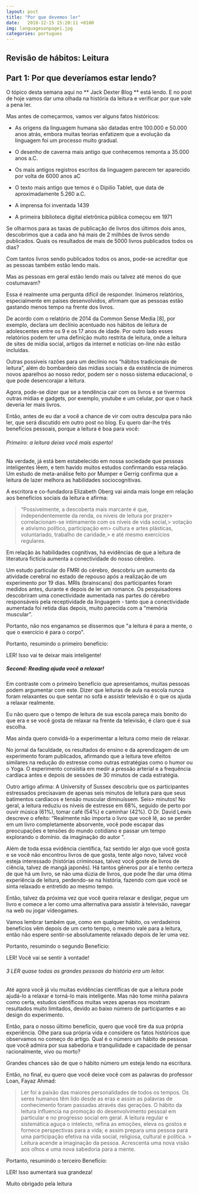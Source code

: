 ```yaml
---
layout: post
title: "Por que devemos ler"
date:   2018-12-15 15:20:11 +0100
img: languagesonpage1.jpg
categories: portugues
---
```

## Revisão de hábitos: Leitura
## Part 1: Por que deveríamos estar lendo?



O tópico desta semana aqui no ** Jack Dexter Blog ** está lendo.
E no post de hoje vamos dar uma olhada na história da leitura e verificar por que vale a pena ler.


Mas antes de começarmos, vamos ver alguns fatos históricos:


* As origens da linguagem humana são datadas entre 100.000 e
50.000 anos atrás, embora muitas teorias enfatizem que a evolução da linguagem foi um processo muito gradual.


* O desenho de caverna mais antigo que conhecemos remonta a 35.000 anos a.C.

* Os mais antigos registros escritos da linguagem parecem ter aparecido por volta de 6000 anos aC

* O texto mais antigo que temos é o Dipilio Tablet, que data de aproximadamente 5.260 a.C.

* A imprensa foi inventada 1439

* A primeira biblioteca digital eletrônica pública começou em 1971


Se olharmos para as taxas de publicação de livros dos últimos dois anos, descobrimos que a cada ano há mais de 2 milhões de livros sendo publicados. Quais os resultados de mais de 5000 livros publicados todos os dias?

Com tantos livros sendo publicados todos os anos, pode-se acreditar que as pessoas também estão lendo mais.

Mas as pessoas em geral estão lendo mais ou talvez até menos do que costumavam?

Essa é realmente uma pergunta difícil de responder. Inúmeros relatórios, especialmente em países desenvolvidos, afirmam que as pessoas estão gastando menos tempo na frente dos livros.

De acordo com o relatório de 2014 da Common Sense Media [8], por exemplo, declara um declínio acentuado nos hábitos de leitura de adolescentes entre os 9 e os 17 anos de idade.
Por outro lado
esses relatórios podem ter uma definição muito restrita de leitura, onde a leitura de sites de mídia social, artigos da internet e notícias on-line não estão incluídas.

Outras possíveis razões para um declínio nos “hábitos tradicionais de leitura”, além do bombardeio das mídias sociais e da existência de inúmeros novos aparelhos ao nosso redor, podem ser o nosso sistema educacional, o que pode desencorajar a leitura.

Agora, pode-se dizer que se a tendência cair com os livros e se tivermos outras mídias e gadgets, por exemplo, youtube e um celular, por que o hack deveria ler mais livros.



Então, antes de eu dar a você a chance de vir com outra desculpa para não ler, que será discutido em outro post no blog.
Eu quero dar-lhe três benefícios pessoais, porque a leitura é boa para você:



###### Primeiro: a leitura deixa você mais esperto!


Na verdade, já está bem estabelecido em nossa sociedade que pessoas inteligentes lêem, e tem havido muitos estudos confirmando essa relação. Um estudo de meta-análise feito por Mumper e Gerrig confirma que a leitura de lazer melhora as habilidades sociocognitivas.


A escritora e co-fundadora Elizabeth Oberg vai ainda mais longe em relação aos benefícios sociais da leitura e afirma:
> “Possivelmente, a descoberta mais marcante é que,
> independentemente da renda, os níveis de leitura por prazer> correlacionam-se intimamente com os níveis de vida social,> votação e ativismo político, participação em> cultura e artes plásticas, voluntariado, trabalho de caridade,> e até mesmo exercícios regulares.

Em relação às habilidades cognitivas, há evidências de que a leitura de literatura fictícia aumenta a conectividade do nosso cérebro.

Um estudo particular do FMRI do cérebro, descobriu um aumento da atividade cerebral no estado de repouso após a realização de um experimento por 19 dias. MRIs (brainscans) dos participantes foram medidos antes, durante e depois de ler um romance. Os pesquisadores descobriram uma conectividade aumentada nas partes do cérebro responsáveis ​​pela receptividade da linguagem - tanto que a conectividade aumentada foi retida dias depois, muito parecida com a “memória muscular”.

Portanto, não nos enganamos se dissermos que "a leitura é para a mente, o que o exercício é para o corpo".


Portanto, resumindo o primeiro benefício:

LER! Isso vai te deixar mais inteligente!




##### Second: Reading ajuda você a relaxar!

Em contraste com o primeiro benefício que apresentamos, muitas pessoas podem argumentar com este. Dizer que leituras de aula na escola nunca foram relaxantes ou que sentar no sofá e assistir televisão é o que os ajuda a relaxar realmente.

Eu não quero que o tempo de leitura de sua escola pareça mais bonito do que era e se você gosta de relaxar na frente da televisão, é claro que é sua escolha.

Mas ainda quero convidá-lo a experimentar a leitura como meio de relaxar.

No jornal da faculdade, os resultados do ensino e da aprendizagem de um experimento foram publicados, afirmando que a leitura teve efeitos similares na redução do estresse como outras estratégias como o humor ou o Yoga. O experimento consistia em medir a pressão arterial e a frequência cardíaca antes e depois de sessões de 30 minutos de cada estratégia.

Outro artigo afirma:
A University of Sussex descobriu que os participantes estressados ​​precisavam de apenas seis minutos de leitura para que seus batimentos cardíacos e tensão muscular diminuíssem. Seis> minutos! No geral, a leitura reduziu os níveis de estresse em 68%, seguido de perto por ouvir música (61%), tomar café (54%) e caminhar (42%). O Dr. David Lewis descreve o efeito: “Realmente não importa o livro que você lê, ao se perder em um livro completamente absorvente, você pode escapar das preocupações e tensões do mundo cotidiano e passar um tempo explorando o domínio. da imaginação do autor ”.


Além de toda essa evidência científica, faz sentido ler algo que você gosta e se você não encontrou livros de que gosta, tente algo novo, talvez você esteja interessado (histórias criminosas, talvez você goste de livros de ciência, talvez de mangá japonês). Há tantos gêneros por aí e tenho certeza de que há um livro, se não uma dúzia de livros, que pode lhe dar uma ótima experiência de leitura, perdendo-se na história, fazendo com que você se sinta relaxado e entretido ao mesmo tempo.

Então, talvez da próxima vez que você queira relaxar e desligar, pegue um livro e comece a ler como uma alternativa para assistir à televisão, navegar na web ou jogar videogames.

Vamos lembrar também que, como em qualquer hábito, os verdadeiros benefícios vêm depois de um certo tempo, o mesmo vale para a leitura, então não espere sentir-se absolutamente relaxado depois de ler uma vez.

Portanto, resumindo o segundo Benefício:

LER! Você vai se sentir à vontade!



###### 3 LER quase todas as grandes pessoas da história era um leitor.

Até agora você já viu muitas evidências científicas de que a leitura pode ajudá-lo a relaxar e torná-lo mais inteligente.
Mas não tome minha palavra como certa, estudos científicos muitas vezes apenas nos mostram resultados muito limitados, devido ao baixo número de participantes e ao design do experimento.

Então, para o nosso último benefício, quero que você tire da sua própria experiência. Olhe para sua própria vida e considere os fatos históricos que observamos no começo do artigo. Qual é o número um hábito de pessoas que você admira por sua sabedoria e tranquilidade e capacidade de pensar racionalmente, vivo ou morto?

Grandes chances são de que o hábito número um esteja lendo na escritura.

Então, no final, eu quero que você deixe você com as palavras do professor Loan, Fayaz Ahmad:

> Ler foi a paixão das maiores personalidades de todos os tempos. Os seres humanos têm lido desde as eras e assim as palavras de conhecimento foram passadas através das gerações. O hábito da leitura influencia na promoção do desenvolvimento pessoal em particular e no progresso social em geral. A leitura regular e sistemática aguça o intelecto, refina as emoções, eleva os gostos e fornece perspectivas para a vida; e assim prepara uma pessoa para uma participação efetiva na vida social, religiosa, cultural e política. > Leitura acende a imaginação da pessoa. Acrescenta uma nova visão aos olhos e uma nova sabedoria para a mente.



Portanto, resumindo o terceiro Benefício:

LER! Isso aumentará sua grandeza!




Muito obrigado pela leitura
